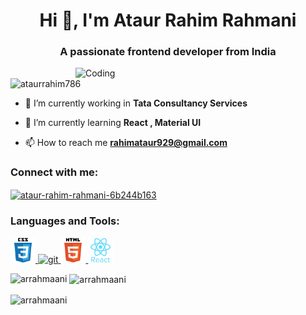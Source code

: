 <h1 align="center">Hi 👋, I'm Ataur Rahim Rahmani</h1>
<h3 align="center">A passionate frontend developer from India</h3>
<img align="right" alt="Coding" width="400" src="https://img.etimg.com/thumb/width-1200,height-900,imgsize-638053,resizemode-75,msid-84146083/prime/technology-and-startups/booting-up-developer-economy-how-tech-startups-are-helping-coders-build-and-test-software-faster.jpg">
<p align="left"> <img src="https://komarev.com/ghpvc/?username=ataurrahim786&label=Profile%20views&color=0e75b6&style=flat" alt="ataurrahim786" /> </p>

- 🔭 I’m currently working in **Tata Consultancy Services**

- 🌱 I’m currently learning **React , Material UI**

- 📫 How to reach me **rahimataur929@gmail.com**

<h3 align="left">Connect with me:</h3>
<p align="left">
<a href="https://linkedin.com/in/ataur-rahim-rahmani-6b244b163" target="blank"><img align="center" src="https://raw.githubusercontent.com/rahuldkjain/github-profile-readme-generator/master/src/images/icons/Social/linked-in-alt.svg" alt="ataur-rahim-rahmani-6b244b163" height="30" width="40" /></a>
</p>

<h3 align="left">Languages and Tools:</h3>
<p align="left"> <a href="https://www.w3schools.com/css/" target="_blank" rel="noreferrer"> <img src="https://raw.githubusercontent.com/devicons/devicon/master/icons/css3/css3-original-wordmark.svg" alt="css3" width="40" height="40"/> </a> <a href="https://git-scm.com/" target="_blank" rel="noreferrer"> <img src="https://www.vectorlogo.zone/logos/git-scm/git-scm-icon.svg" alt="git" width="40" height="40"/> </a> <a href="https://www.w3.org/html/" target="_blank" rel="noreferrer"> <img src="https://raw.githubusercontent.com/devicons/devicon/master/icons/html5/html5-original-wordmark.svg" alt="html5" width="40" height="40"/> </a> <a href="https://reactjs.org/" target="_blank" rel="noreferrer"> <img src="https://raw.githubusercontent.com/devicons/devicon/master/icons/react/react-original-wordmark.svg" alt="react" width="40" height="40"/> </a> </p>

<p><img align="left" src="https://github-readme-stats.vercel.app/api/top-langs?username=arrahmaani&show_icons=true&locale=en&layout=compact" alt="arrahmaani" /></p>

<p>&nbsp;<img align="center" src="https://github-readme-stats.vercel.app/api?username=arrahmaani&show_icons=true&locale=en" alt="arrahmaani" /></p>

<p><img align="center" src="https://github-readme-streak-stats.herokuapp.com/?user=arrahmaani&" alt="arrahmaani" /></p>


